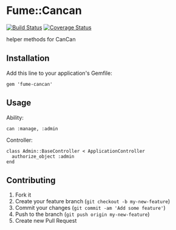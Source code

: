# Fume::Cancan

[![Build Status](https://travis-ci.org/sunteya/fume-cancan.svg?branch=master)](https://travis-ci.org/sunteya/fume)
[![Coverage Status](https://coveralls.io/repos/sunteya/fume-cancan/badge.png)](https://coveralls.io/r/sunteya/fume)

helper methods for CanCan

## Installation

Add this line to your application's Gemfile:

    gem 'fume-cancan'

## Usage

Ability:

	can :manage, :admin

Controller:

	class Admin::BaseController < ApplicationController
	  authorize_object :admin
	end

## Contributing

1. Fork it
2. Create your feature branch (`git checkout -b my-new-feature`)
3. Commit your changes (`git commit -am 'Add some feature'`)
4. Push to the branch (`git push origin my-new-feature`)
5. Create new Pull Request
